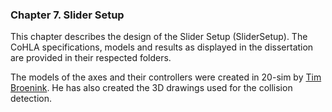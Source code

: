 ### Chapter 7. Slider Setup

This chapter describes the design of the Slider Setup (SliderSetup).
The CoHLA specifications, models and results as displayed in the dissertation are provided in their respected folders.

The models of the axes and their controllers were created in 20-sim by [Tim Broenink](https://www.ram.ewi.utwente.nl/people/details/tim-broenink.html).
He has also created the 3D drawings used for the collision detection.
